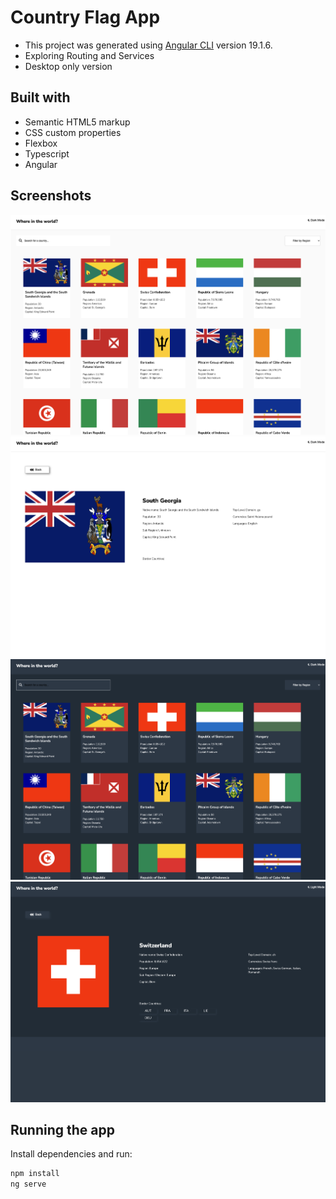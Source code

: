 # Country Flag App

- This project was generated using [Angular CLI](https://github.com/angular/angular-cli) version 19.1.6.
- Exploring Routing and Services
- Desktop only version

## Built with

- Semantic HTML5 markup
- CSS custom properties
- Flexbox
- Typescript
- Angular

## Screenshots

![](./a.png)
![](./b.png)
![](./c.png)
![](./d.png)

## Running the app

Install dependencies and run:

```bash
npm install
ng serve
```